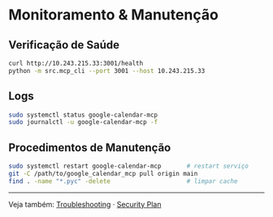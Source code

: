 # Monitoramento & Manutenção

## Verificação de Saúde

```bash
curl http://10.243.215.33:3001/health
python -m src.mcp_cli --port 3001 --host 10.243.215.33
```

## Logs

```bash
sudo systemctl status google-calendar-mcp
sudo journalctl -u google-calendar-mcp -f
```

## Procedimentos de Manutenção

```bash
sudo systemctl restart google-calendar-mcp       # restart serviço
git -C /path/to/google_calendar_mcp pull origin main
find . -name "*.pyc" -delete                     # limpar cache
```

---

Veja também: [Troubleshooting](troubleshooting.md) · [Security Plan](../security_plan.md)
